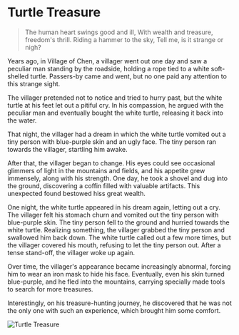 # Turtle Treasure

> The human heart swings good and ill,
> With wealth and treasure, freedom's thrill.
> Riding a hammer to the sky,
> Tell me, is it strange or nigh?

Years ago, in Village of Chen, a villager went out one day and saw a
peculiar man standing by the roadside, holding a rope tied to a white soft-
shelled turtle. Passers-by came and went, but no one paid any attention to
this strange sight.

The villager pretended not to notice and tried to hurry past, but the white
turtle at his feet let out a pitiful cry. In his compassion, he argued with the
peculiar man and eventually bought the white turtle, releasing it back into
the water.

That night, the villager had a dream in which the white turtle vomited out
a tiny person with blue-purple skin and an ugly face. The tiny person ran
towards the villager, startling him awake.

After that, the villager began to change. His eyes could see occasional
glimmers of light in the mountains and fields, and his appetite grew
immensely, along with his strength. One day, he took a shovel and dug
into the ground, discovering a coffin filled with valuable artifacts. This
unexpected found bestowed hiss great wealth.

One night, the white turtle appeared in his dream again, letting out a cry.
The villager felt his stomach churn and vomited out the tiny person with
blue-purple skin. The tiny person fell to the ground and hurried towards
the white turtle. Realizing something, the villager grabbed the tiny person
and swallowed him back down. The white turtle called out a few more
times, but the villager covered his mouth, refusing to let the tiny person
out. After a tense stand-off, the villager woke up again.

Over time, the villager's appearance became increasingly abnormal,
forcing him to wear an iron mask to hide his face. Eventually, even his skin
turned blue-purple, and he fled into the mountains, carrying specially
made tools to search for more treasures.

Interestingly, on his treasure-hunting journey, he discovered that he was
not the only one with such an experience, which brought him some
comfort.

![Turtle Treasure](/image-20240827011659911.png)